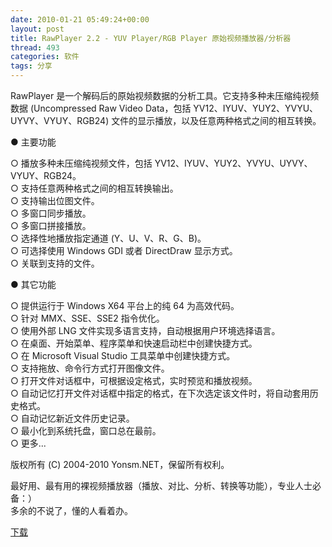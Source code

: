 ```yaml
---
date: 2010-01-21 05:49:24+00:00
layout: post
title: RawPlayer 2.2 - YUV Player/RGB Player 原始视频播放器/分析器
thread: 493
categories: 软件
tags: 分享
---
```


RawPlayer 是一个解码后的原始视频数据的分析工具。它支持多种未压缩纯视频数据 (Uncompressed Raw Video Data，包括 YV12、IYUV、YUY2、YVYU、UYVY、VYUY、RGB24) 文件的显示播放，以及任意两种格式之间的相互转换。  
<!-- more -->  
  
● 主要功能  
  
○ 播放多种未压缩纯视频文件，包括 YV12、IYUV、YUY2、YVYU、UYVY、VYUY、RGB24。  
○ 支持任意两种格式之间的相互转换输出。  
○ 支持输出位图文件。  
○ 多窗口同步播放。  
○ 多窗口拼接播放。  
○ 选择性地播放指定通道 (Y、U、V、R、G、B)。  
○ 可选择使用 Windows GDI 或者 DirectDraw 显示方式。  
○ 关联到支持的文件。  
  
  
  
● 其它功能  
  
○ 提供运行于 Windows X64 平台上的纯 64 为高效代码。  
○ 针对 MMX、SSE、SSE2 指令优化。  
○ 使用外部 LNG 文件实现多语言支持，自动根据用户环境选择语言。  
○ 在桌面、开始菜单、程序菜单和快速启动栏中创建快捷方式。  
○ 在 Microsoft Visual Studio 工具菜单中创建快捷方式。  
○ 支持拖放、命令行方式打开图像文件。  
○ 打开文件对话框中，可根据设定格式，实时预览和播放视频。  
○ 自动记忆打开文件对话框中指定的格式，在下次选定该文件时，将自动套用历史格式。  
○ 自动记忆新近文件历史记录。  
○ 最小化到系统托盘，窗口总在最前。  
○ 更多...  
  
版权所有 (C) 2004-2010 Yonsm.NET，保留所有权利。  
  
  
最好用、最有用的裸视频播放器（播放、对比、分析、转换等功能），专业人士必备：）  
多余的不说了，懂的人看着办。  
  
[下载](/assets/RawPlayer.2.2.222.exe) 
